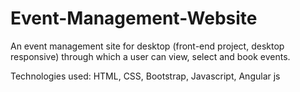 # Event-Management-Website
An event management site for desktop (front-end project, desktop responsive) through which a user can view, select and book events.

Technologies used: HTML, CSS, Bootstrap, Javascript, Angular js
